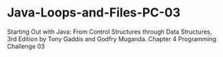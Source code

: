 # Java-Loops-and-Files-PC-03
Starting Out with Java: From Control Structures through Data Structures, 3rd Edition by Tony Gaddis and Godfry Muganda.  Chapter 4 Programming Challenge 03
